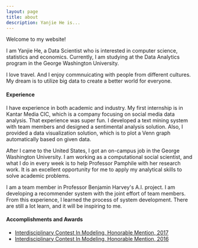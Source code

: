 ```yaml
---
layout: page
title: about
description: Yanjie He is...
---
```


<p align="left">
Welcome to my website!
</p>

<p align="left">
I am Yanjie He, a Data Scientist who is interested in computer science, statistics and economics.  Currently, I am studying at the Data Analytics program in the George Washington University.
</p>

<p align="left">
I love travel. And I enjoy commnuicating with people from different cultures.
My dream is to utilize big data to create a better world for everyone.
</p>

<h4> Experience </h4>

I have experience in both academic and industry. My first internship is in Kantar Media CIC, which is a company focusing on social media data analysis. That experience was super fun. I developed a text mining system with team members and designed a sentimental analysis solution. Also, I provided a data visualization solution, which is to plot a Venn graph automatically based on given data.

After I came to the United States, I got an on-campus job in the George Washington University. I am working as a computational social scientist, and what I do in every week is to help Professor Pamphile with her research work. It is an excellent opportunity for me to apply my analytical skills to solve academic problems.

I am a team member in Professor Benjamin Harvey's A.I. project. I am developing a recommender system with the joint effort of team members. From this experience, I learned the process of system development. There are still a lot learn, and it will be inspiring to me.

<h4> Accomplishments and Awards </h4>

<ul>
<li> <a href="/assets/70969.pdf"> Interdisciplinary Contest In Modeling, Honorable Mention, 2017 </a></li>
<li> <a href="/assets/46500.pdf"> Interdisciplinary Contest In Modeling, Honorable Mention, 2016 </a></li>
</ul>
